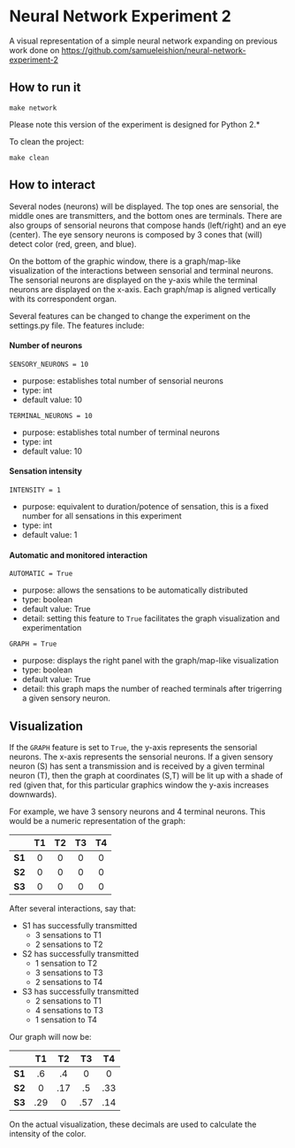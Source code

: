 Neural Network Experiment 2
===========================

A visual representation of a simple neural network expanding on previous work done on https://github.com/samueleishion/neural-network-experiment-2

How to run it
-------------
```
make network 
```

Please note this version of the experiment is designed for Python 2.* 

To clean the project: 
``` 
make clean
``` 

How to interact
---------------
Several nodes (neurons) will be displayed. The top ones are sensorial, the middle ones are transmitters, and the bottom ones are terminals. There are also groups of sensorial neurons that compose hands (left/right) and an eye (center). The eye sensory neurons is composed by 3 cones that (will) detect color (red, green, and blue). 

On the bottom of the graphic window, there is a graph/map-like visualization of the interactions between sensorial and terminal neurons. The sensorial neurons are displayed on the y-axis while the terminal neurons are displayed on the x-axis. Each graph/map is aligned vertically with its correspondent organ. 

Several features can be changed to change the experiment on the settings.py file. The features include: 

#### Number of neurons 
``` 
SENSORY_NEURONS = 10 
``` 
* purpose: establishes total number of sensorial neurons 
* type: int 
* default value: 10 

``` 
TERMINAL_NEURONS = 10 
```
* purpose: establishes total number of terminal neurons 
* type: int 
* default value: 10 

#### Sensation intensity 
``` 
INTENSITY = 1 
``` 
* purpose: equivalent to duration/potence of sensation, this is a fixed number for all sensations in this experiment 
* type: int 
* default value: 1 

#### Automatic and monitored interaction 
``` 
AUTOMATIC = True 
``` 
* purpose: allows the sensations to be automatically distributed 
* type: boolean 
* default value: True
* detail: setting this feature to `True` facilitates the graph visualization and experimentation 

```
GRAPH = True 
``` 
* purpose: displays the right panel with the graph/map-like visualization 
* type: boolean 
* default value: True 
* detail: this graph maps the number of reached terminals after trigerring a given sensory neuron. 
 
Visualization
-------------
If the `GRAPH` feature is set to `True`, the y-axis represents the sensorial neurons. The x-axis represents the sensorial neurons. If a given sensory neuron (S) has sent a transmission and is received by a given terminal neuron (T), then the graph at coordinates (S,T) will be lit up with a shade of red (given that, for this particular graphics window the y-axis increases downwards). 

For example, we have 3 sensory neurons and 4 terminal neurons. This would be a numeric representation of the graph: 

|    | T1 | T2 | T3 | T4 | 
| ---- |:-------------:|:-------------:|:-------------:|:-------------:|
| **S1** | 0 | 0 | 0 | 0 |
| **S2** | 0 | 0 | 0 | 0 |
| **S3** | 0 | 0 | 0 | 0 | 

After several interactions, say that: 
* S1 has successfully transmitted 
  * 3 sensations to T1
  * 2 sensations to T2
* S2 has successfully transmitted 
  * 1 sensation to T2
  * 3 sensations to T3 
  * 2 sensations to T4 
* S3 has successfully transmitted 
  * 2 sensations to T1 
  * 4 sensations to T3
  * 1 sensation to T4 

Our graph will now be: 

|    | T1 | T2 | T3 | T4 | 
| ---- |:-------------:|:-------------:|:-------------:|:-------------:|
| **S1** | .6 | .4 | 0 | 0 |
| **S2** | 0 | .17 | .5 | .33 |
| **S3** | .29 | 0 | .57 | .14 | 

On the actual visualization, these decimals are used to calculate the intensity of the color. 